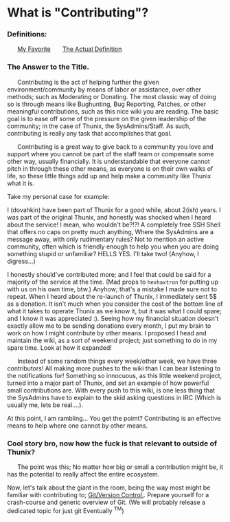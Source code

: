 # What is "Contributing"?

### Definitions:
&nbsp;&nbsp;&nbsp;&nbsp;&nbsp;&nbsp;[My Favorite](https://www.urbandictionary.com/define.php?term=contributing)
&nbsp;&nbsp;&nbsp;&nbsp;&nbsp;&nbsp;[The Actual Definition](https://www.dictionary.com/browse/contributing)

### The Answer to the Title.
&nbsp;&nbsp;&nbsp;&nbsp;&nbsp;&nbsp;Contributing is the act of helping further the given environment/community by means of labor or assistance, over other methods; such as Moderating or Donating.
The most classic way of doing so is through means like Bughunting, Bug Reporting, Patches, or other meaningful contributions, such as this nice wiki you are reading.
The basic goal is to ease off some of the pressure on the given leadership of the community; in the case of Thunix, the SysAdmins/Staff. As such, contributing is really any task that accomplishes that goal.

&nbsp;&nbsp;&nbsp;&nbsp;&nbsp;&nbsp;Contributing is a great way to give back to a community you love and support where you cannot be part of the staff team or compensate some other way, usually financially.
It is understandable that everyone cannot pitch in through these other means, as everyone is on their own walks of life, so these little things add up and help make a community like Thunix what it is.

Take my personal case for example:

I (dovahkin) have been part of Thunix for a good while, about 2(ish) years. I was part of the original Thunix, and honestly was shocked when I heard about the service!
I mean, who wouldn't be?!?! A completely free SSH Shell that offers no caps on pretty much anything, Where the SysAdmins are a message away, with only rudimentary rules? Not to mention an active community, often which is friendly enough to help you when you are doing something stupid or unfamiliar?
HELLS YES. I'll take two! (Anyhow, I digress...)

I honestly should've contributed more; and I feel that could be said for a majority of the service at the time.
(Mad props to ``hexhaxtron`` for putting up with us on his own time, btw.)
Anyhow; that's a mistake I made sure not to repeat. When I heard about the re-launch of Thunix, I immediately sent 5$ as a donation.
It isn't much when you consider the cost of the bottom line of what it takes to operate Thunix as we know it, but it was what I could spare; and I know it was appreciated :).
Seeing how my financial situation doesn't exactly allow me to be sending donations every month, I put my brain to work on how I might contribute by other means.
I proposed I head and maintain the wiki, as a sort of weekend project; just something to do in my spare time. Look at how it expanded!

&nbsp;&nbsp;&nbsp;&nbsp;&nbsp;&nbsp;Instead of some random things every week/other week, we have three contributors! All making more pushes to the wiki than I can bear listening to the notifications for!
Something so innocuous, as this little weekend project, turned into a major part of Thunix, and set an example of how powerful small contributions are.
With every push to this wiki, is one less thing that the SysAdmins have to explain to the skid asking questions in IRC (Which is usually me, lets be real....).

At this point, I am rambling... You get the poimt? Contributing is an effective means to help where one cannot by other means.

### Cool story bro, now how the fuck is that relevant to outside of Thunix?

&nbsp;&nbsp;&nbsp;&nbsp;&nbsp;&nbsp;The point was this; No matter how big or small a contribution might be, it has the potential to really affect the entire ecosystem.

Now, let's talk about the giant in the room, being the way most might be familiar with contributing to; [Git/Version Control.](/wiki/contrib/top1_sub1). Prepare yourself for a crash-course and generic overview of Git. (We will probably release a dedicated topic for just git Eventually <sup>TM</sup>)
